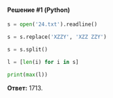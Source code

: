 #### Решение #1 (Python)
```python
s = open('24.txt').readline()

s = s.replace('XZZY', 'XZZ ZZY')

s = s.split()

l = [len(i) for i in s]

print(max(l))
```

**Ответ:** 1713.
